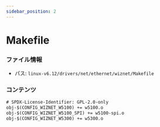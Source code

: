 ```yaml
---
sidebar_position: 2
---
```

# Makefile

### ファイル情報

- パス: `linux-v6.12/drivers/net/ethernet/wiznet/Makefile`

### コンテンツ

```txt
# SPDX-License-Identifier: GPL-2.0-only
obj-$(CONFIG_WIZNET_W5100) += w5100.o
obj-$(CONFIG_WIZNET_W5100_SPI) += w5100-spi.o
obj-$(CONFIG_WIZNET_W5300) += w5300.o

```
